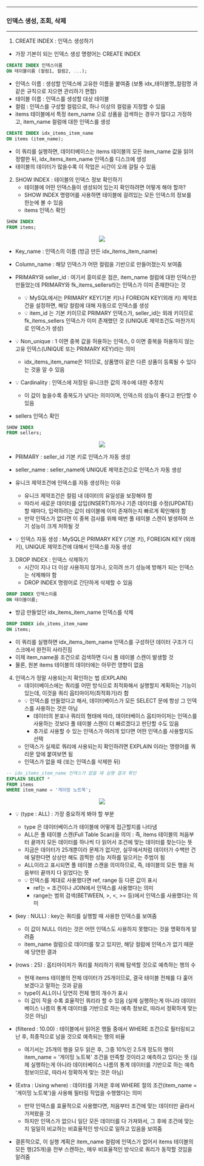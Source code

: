 -----
### 인덱스 생성, 조회, 삭제
-----
1. CREATE INDEX : 인덱스 생성하기
  - 가장 기본이 되는 인덱스 생성 명령어는 CREATE INDEX
```sql
CREATE INDEX 인덱스이름
ON 테이블이름 (컬럼1, 컬럼2, ...);
```
   - 인덱스 이름 : 생성할 인덱스에 고유한 이름을 붙여줌 (보통 idx_테이블명_컬럼명 과 같은 규칙으로 지으면 관리하기 편함)
   - 테이블 이름 : 인덱스를 생성할 대상 테이블
   - 컬럼 : 인덱스를 구성할 컬럼으로, 하나 이상의 컬럼을 지정할 수 있음
   - items 테이블에서 특정 item_name 으로 상품을 검색하는 경우가 많다고 가정하고, item_name 컬럼에 대한 인덱스를 생성
```sql
CREATE INDEX idx_items_item_name
ON items (item_name);
```
   - 이 쿼리를 실행하면, 데이터베이스는 items 테이블의 모든 item_name 값을 읽어 정렬한 뒤, idx_items_item_name 인덱스를 디스크에 생성
   - 테이블의 데이터가 많을수록 이 작업은 시간이 오래 걸릴 수 있음

2. SHOW INDEX : 테이블의 인덱스 정보 확인하기
   - 테이블에 어떤 인덱스들이 생성되어 있는지 확인하려면 어떻게 해야 할까?
   - SHOW INDEX 명령어를 사용하면 테이블에 걸려있는 모든 인덱스의 정보를 한눈에 볼 수 있음
   - items 인덱스 확인
```sql
SHOW INDEX
FROM items;
```
<div align="center">
<img src="https://github.com/user-attachments/assets/093aff2c-7f04-44e4-bf2e-0ea771abaadb">
</div>

   - Key_name : 인덱스의 이름 (방금 만든 idx_items_item_name)
   - Column_name : 해당 인덱스가 어떤 컬럼을 기반으로 만들어졌는지 보여줌
   - PRIMARY와 seller_id : 여기서 흥미로운 점은, item_name 컬럼에 대한 인덱스만 만들었는데 PRIMARY와 fk_items_sellers라는 인덱스가 이미 존재한다는 것
      + 💡 MySQL에서는 PRIMARY KEY(기본 키)나 FOREIGN KEY(외래 키) 제약조건을 설정하면, 해당 컬럼에 대해 자동으로 인덱스를 생성
      + 💡 item_id 는 기본 키이므로 PRIMARY 인덱스가, seller_id는 외래 키이므로 fk_items_sellers 인덱스가 이미 존재했던 것 (UNIQUE 제약조건도 마찬가지로 인덱스가 생성)
   - 💡 Non_unique : 1 이면 중복 값을 허용하는 인덱스, 0 이면 중복을 허용하지 않는 고유 인덱스(UNIQUE 또는 PRIMARY KEY)라는 의미
     + idx_items_item_name은 1이므로, 상품명이 같은 다른 상품이 등록될 수 있다는 것을 알 수 있음
   - 💡 Cardinality : 인덱스에 저장된 유니크한 값의 개수에 대한 추정치
     + 이 값이 높을수록 중복도가 낮다는 의미이며, 인덱스의 성능이 좋다고 판단할 수 있음

   - sellers 인덱스 확인
```sql
SHOW INDEX
FROM sellers;
```
<div align="center">
<img src="https://github.com/user-attachments/assets/2226913b-7365-4720-9bf7-70b50d9a0211">
</div>

   - PRIMARY : seller_id 기본 키로 인덱스가 자동 생성
   - seller_name : seller_name에 UNIQUE 제약조건으로 인덱스가 자동 생성
   - 유니크 제약조건에 인덱스를 자동 생성하는 이유
     + 유니크 제약조건은 컬럼 내 데이터의 유일성을 보장해야 함
     + 따라서 새로운 데이터를 삽입(INSERT)하거나 기존 데이터를 수정(UPDATE)할 때마다, 입력하려는 값이 테이블에 이미 존재하는지 빠르게 확인해야 함
     + 만약 인덱스가 없다면 이 중복 검사를 위해 매번 풀 테이블 스캔이 발생하여 쓰기 성능이 크게 저하될 것

   - 💡 인덱스 자동 생성 : MySQL은 PRIMARY KEY (기본 키), FOREIGN KEY (외래 키), UNIQUE 제약조건에 대해서 인덱스를 자동 생성

3. DROP INDEX : 인덱스 삭제하기
   - 시간이 지나 더 이상 사용하지 않거나, 오히려 쓰기 성능에 방해가 되는 인덱스는 삭제해야 함
   - DROP INDEX 명령어로 간단하게 삭제할 수 있음
```sql
DROP INDEX 인덱스이름
ON 테이블이름;
```
   - 방금 만들었던 idx_items_item_name 인덱스를 삭제
```sql
DROP INDEX idx_items_item_name
ON items;
```
   - 이 쿼리를 실행하면 idx_items_item_name 인덱스를 구성하던 데이터 구조가 디스크에서 완전히 사라진짐
   - 이제 item_name을 조건으로 검색하면 다시 풀 테이블 스캔이 발생할 것
   - 물론, 원본 items 테이블의 데이터에는 아무런 영향이 없음

4. 인덱스가 정말 사용되는지 확인하는 법 (EXPLAIN)
   - 데이터베이스에는 쿼리를 어떤 방식으로 최적화해서 실행할지 계획하는 기능이 있는데, 이것을 쿼리 옵티마이저(최적화기)라 함
   - 💡 인덱스를 만들었다고 해서, 데이터베이스가 모든 SELECT 문에 항상 그 인덱스를 사용하는 것은 아님
     + 데이터의 분포나 쿼리의 형태에 따라, 데이터베이스 옵티마이저는 인덱스를 사용하는 것보다 풀 테이블 스캔이 더 빠르겠다고 판단할 수도 있음
     + 추가로 사용할 수 있는 인덱스가 여러개 있다면 어떤 인덱스를 사용할지도 선택
   - 인덱스가 실제로 쿼리에 사용되는지 확인하려면 EXPLAIN 이라는 명령어를 쿼리문 앞에 붙여보면 됨
   - 인덱스가 없을 때 (또는 인덱스를 삭제한 뒤)
```sql
-- idx_items_item_name 인덱스가 없을 때 실행 결과 확인
EXPLAIN SELECT *
FROM items
WHERE item_name = '게이밍 노트북';
```
<div align="center">
<img src="https://github.com/user-attachments/assets/821d7222-5fdd-453b-8ea3-49e26e5a3e11">
</div>

  - 💡 (type : ALL) : 가장 중요하게 봐야 할 부분
    + type 은 데이터베이스가 테이블에 어떻게 접근할지를 나타냄
    + ALL은 풀 테이블 스캔(Full Table Scan)을 의미 : 즉, items 테이블의 처음부터 끝까지 모든 데이터를 하나씩 다 읽어서 조건에 맞는 데이터를 찾는다는 뜻
    + 지금은 데이터가 25개뿐이라 문제가 없지만, 실무에서처럼 데이터가 수백만 건에 달한다면 상상만 해도 끔찍한 성능 저하를 일으키는 주범이 됨
    + ALL이라고 표시되면 풀 테이블 스캔을 의미하므로, 즉, 테이블의 모든 행을 처음부터 끝까지 다 읽었다는 뜻
    + 💡 인덱스를 제대로 사용했다면 ref, range 등 다른 값이 표시
       * ref는 = 조건이나 JOIN에서 인덱스를 사용했다는 의미
       * range는 범위 검색(BETWEEN, >, <, >= 등)에서 인덱스를 사용했다는 의미

   - (key : NULL) : key는 쿼리를 실행할 때 사용한 인덱스를 보여줌
     + 이 값이 NULL 이라는 것은 어떤 인덱스도 사용하지 못했다는 것을 명확하게 알려줌
     + item_name 컬럼으로 데이터를 찾고 있지만, 해당 컬럼에 인덱스가 없기 때문에 당연한 결과

   - (rows : 25) : 옵티마이저가 쿼리를 처리하기 위해 탐색할 것으로 예측하는 행의 수
     + 현재 items 테이블의 전체 데이터가 25개이므로, 결국 테이블 전체를 다 훑어보겠다고 말하는 것과 같음
     + type이 ALL이니 당연히 전체 행의 개수가 표시
     + 이 값이 작을 수록 효율적인 쿼리라 할 수 있음 (실제 실행하는게 아니라 데이터베이스 나름의 통계 데이터를 기반으로 하는 예측 정보로, 따라서 정확하게 맞는 것은 아님)

   - (filtered : 10.00) : 테이블에서 읽어온 행들 중에서 WHERE 조건으로 필터링되고 난 후, 최종적으로 남을 것으로 예측되는 행의 비율
     + 여기서는 25개의 행을 모두 읽은 후, 그중 10%인 2.5개 정도의 행이 item_name = '게이밍 노트북' 조건을 만족할 것이라고 예측하고 있다는 뜻 (실제 실행하는게 아니라 데이터베이스 나름의 통계 데이터를 기반으로 하는 예측 정보이므로, 따라서 정확하게 맞는 것은 아님)
  
   - (Extra : Using where) : 데이터를 가져온 후에 WHERE 절의 조건(item_name = '게이밍 노트북')을 사용해 필터링 작업을 수행했다는 의미
     + 만약 인덱스를 효율적으로 사용했다면, 처음부터 조건에 맞는 데이터만 골라서 가져왔을 것
     + 하지만 인덱스가 없으니 일단 모든 데이터를 다 가져와서, 그 후에 조건에 맞는지 일일히 비교하는 비효율적인 방식으로 일하고 있음을 보여줌
     
   - 결론적으로, 이 실행 계획은 item_name 컬럼에 인덱스가 없어서 items 테이블의 모든 행(25개)을 전부 스캔하는, 매우 비효율적인 방식으로 쿼리가 동작할 것임을 알려줌
